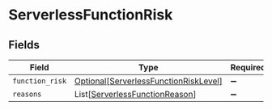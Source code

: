 # ServerlessFunctionRisk


## Fields

| Field                                                                                       | Type                                                                                        | Required                                                                                    | Description                                                                                 |
| ------------------------------------------------------------------------------------------- | ------------------------------------------------------------------------------------------- | ------------------------------------------------------------------------------------------- | ------------------------------------------------------------------------------------------- |
| `function_risk`                                                                             | [Optional[ServerlessFunctionRiskLevel]](../../models/shared/serverlessfunctionrisklevel.md) | :heavy_minus_sign:                                                                          | N/A                                                                                         |
| `reasons`                                                                                   | List[[ServerlessFunctionReason](../../models/shared/serverlessfunctionreason.md)]           | :heavy_minus_sign:                                                                          | N/A                                                                                         |